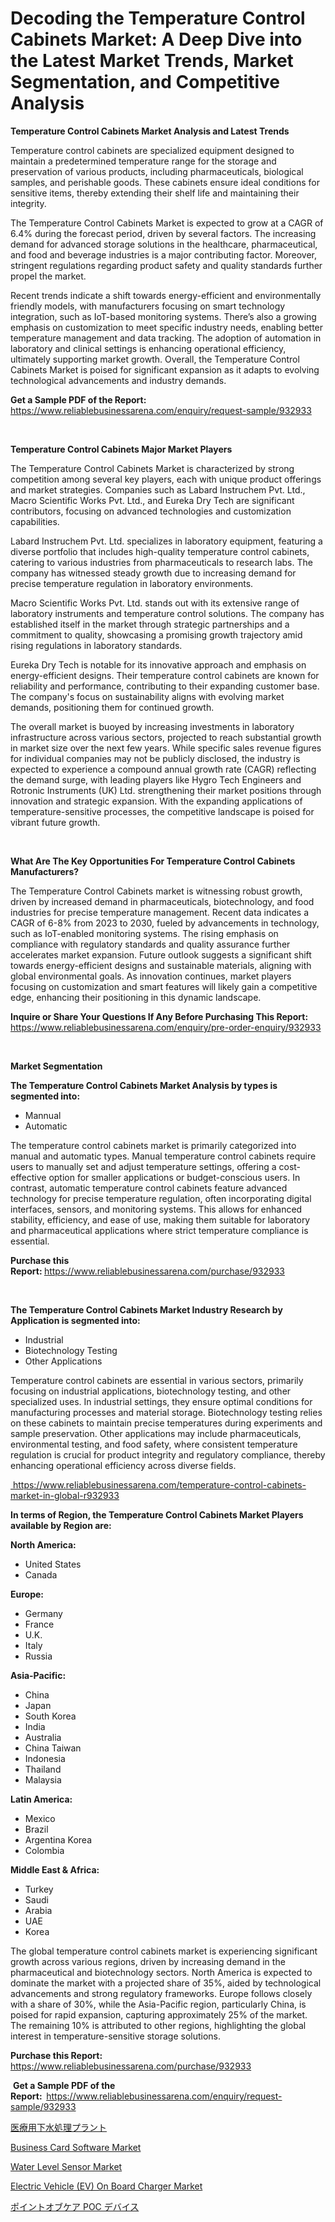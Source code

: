 <p><h1>Decoding the Temperature Control Cabinets Market: A Deep Dive into the Latest Market Trends, Market Segmentation, and Competitive Analysis</h1></p><p><strong>Temperature Control Cabinets Market Analysis and Latest Trends</strong></p>
<p><p>Temperature control cabinets are specialized equipment designed to maintain a predetermined temperature range for the storage and preservation of various products, including pharmaceuticals, biological samples, and perishable goods. These cabinets ensure ideal conditions for sensitive items, thereby extending their shelf life and maintaining their integrity.</p><p>The Temperature Control Cabinets Market is expected to grow at a CAGR of 6.4% during the forecast period, driven by several factors. The increasing demand for advanced storage solutions in the healthcare, pharmaceutical, and food and beverage industries is a major contributing factor. Moreover, stringent regulations regarding product safety and quality standards further propel the market. </p><p>Recent trends indicate a shift towards energy-efficient and environmentally friendly models, with manufacturers focusing on smart technology integration, such as IoT-based monitoring systems. There’s also a growing emphasis on customization to meet specific industry needs, enabling better temperature management and data tracking. The adoption of automation in laboratory and clinical settings is enhancing operational efficiency, ultimately supporting market growth. Overall, the Temperature Control Cabinets Market is poised for significant expansion as it adapts to evolving technological advancements and industry demands.</p></p>
<p><strong>Get a Sample PDF of the Report:&nbsp;</strong> <a href="https://www.reliablebusinessarena.com/enquiry/request-sample/932933">https://www.reliablebusinessarena.com/enquiry/request-sample/932933</a></p>
<p>&nbsp;</p>
<p><strong>Temperature Control Cabinets Major Market Players</strong></p>
<p><p>The Temperature Control Cabinets Market is characterized by strong competition among several key players, each with unique product offerings and market strategies. Companies such as Labard Instruchem Pvt. Ltd., Macro Scientific Works Pvt. Ltd., and Eureka Dry Tech are significant contributors, focusing on advanced technologies and customization capabilities. </p><p>Labard Instruchem Pvt. Ltd. specializes in laboratory equipment, featuring a diverse portfolio that includes high-quality temperature control cabinets, catering to various industries from pharmaceuticals to research labs. The company has witnessed steady growth due to increasing demand for precise temperature regulation in laboratory environments.</p><p>Macro Scientific Works Pvt. Ltd. stands out with its extensive range of laboratory instruments and temperature control solutions. The company has established itself in the market through strategic partnerships and a commitment to quality, showcasing a promising growth trajectory amid rising regulations in laboratory standards.</p><p>Eureka Dry Tech is notable for its innovative approach and emphasis on energy-efficient designs. Their temperature control cabinets are known for reliability and performance, contributing to their expanding customer base. The company's focus on sustainability aligns with evolving market demands, positioning them for continued growth.</p><p>The overall market is buoyed by increasing investments in laboratory infrastructure across various sectors, projected to reach substantial growth in market size over the next few years. While specific sales revenue figures for individual companies may not be publicly disclosed, the industry is expected to experience a compound annual growth rate (CAGR) reflecting the demand surge, with leading players like Hygro Tech Engineers and Rotronic Instruments (UK) Ltd. strengthening their market positions through innovation and strategic expansion. With the expanding applications of temperature-sensitive processes, the competitive landscape is poised for vibrant future growth.</p></p>
<p>&nbsp;</p>
<p><strong>What Are The Key Opportunities For Temperature Control Cabinets Manufacturers?</strong></p>
<p><p>The Temperature Control Cabinets market is witnessing robust growth, driven by increased demand in pharmaceuticals, biotechnology, and food industries for precise temperature management. Recent data indicates a CAGR of 6-8% from 2023 to 2030, fueled by advancements in technology, such as IoT-enabled monitoring systems. The rising emphasis on compliance with regulatory standards and quality assurance further accelerates market expansion. Future outlook suggests a significant shift towards energy-efficient designs and sustainable materials, aligning with global environmental goals. As innovation continues, market players focusing on customization and smart features will likely gain a competitive edge, enhancing their positioning in this dynamic landscape.</p></p>
<p><strong>Inquire or Share Your Questions If Any Before Purchasing This Report:</strong> <a href="https://www.reliablebusinessarena.com/enquiry/pre-order-enquiry/932933">https://www.reliablebusinessarena.com/enquiry/pre-order-enquiry/932933</a></p>
<p>&nbsp;</p>
<p><strong>Market Segmentation</strong></p>
<p><strong>The Temperature Control Cabinets Market Analysis by types is segmented into:</strong></p>
<p><ul><li>Mannual</li><li>Automatic</li></ul></p>
<p><p>The temperature control cabinets market is primarily categorized into manual and automatic types. Manual temperature control cabinets require users to manually set and adjust temperature settings, offering a cost-effective option for smaller applications or budget-conscious users. In contrast, automatic temperature control cabinets feature advanced technology for precise temperature regulation, often incorporating digital interfaces, sensors, and monitoring systems. This allows for enhanced stability, efficiency, and ease of use, making them suitable for laboratory and pharmaceutical applications where strict temperature compliance is essential.</p></p>
<p><strong>Purchase this Report:&nbsp;</strong><a href="https://www.reliablebusinessarena.com/purchase/932933">https://www.reliablebusinessarena.com/purchase/932933</a></p>
<p>&nbsp;</p>
<p><strong>The Temperature Control Cabinets Market Industry Research by Application is segmented into:</strong></p>
<p><ul><li>Industrial</li><li>Biotechnology Testing</li><li>Other Applications</li></ul></p>
<p><p>Temperature control cabinets are essential in various sectors, primarily focusing on industrial applications, biotechnology testing, and other specialized uses. In industrial settings, they ensure optimal conditions for manufacturing processes and material storage. Biotechnology testing relies on these cabinets to maintain precise temperatures during experiments and sample preservation. Other applications may include pharmaceuticals, environmental testing, and food safety, where consistent temperature regulation is crucial for product integrity and regulatory compliance, thereby enhancing operational efficiency across diverse fields.</p></p>
<p><a href="https://www.reliablebusinessarena.com/temperature-control-cabinets-market-in-global-r932933">&nbsp;https://www.reliablebusinessarena.com/temperature-control-cabinets-market-in-global-r932933</a></p>
<p><strong>In terms of Region, the Temperature Control Cabinets Market Players available by Region are:</strong></p>
<p>
    <p> <strong> North America: </strong>
        <ul>
            <li>United States</li>
            <li>Canada</li>
        </ul>
        </p> 
    <p> <strong> Europe: </strong>
        <ul>
            <li>Germany</li>
            <li>France</li>
            <li>U.K.</li>
            <li>Italy</li>
            <li>Russia</li>
        </ul>
        </p> 
    <p> <strong> Asia-Pacific: </strong>
        <ul>
            <li>China</li>
            <li>Japan</li>
            <li>South Korea</li>
            <li>India</li>
            <li>Australia</li>
            <li>China Taiwan</li>
            <li>Indonesia</li>
            <li>Thailand</li>
            <li>Malaysia</li>
        </ul>
        </p> 
    <p> <strong> Latin America: </strong>
        <ul>
            <li>Mexico</li>
            <li>Brazil</li>
            <li>Argentina Korea</li>
            <li>Colombia</li>
        </ul>
        </p> 
    <p> <strong> Middle East & Africa: </strong>
        <ul>
            <li>Turkey</li>
            <li>Saudi</li>
            <li>Arabia</li>
            <li>UAE</li>
            <li>Korea</li>
        </ul>
    </p>
    </p>
<p><p>The global temperature control cabinets market is experiencing significant growth across various regions, driven by increasing demand in the pharmaceutical and biotechnology sectors. North America is expected to dominate the market with a projected share of 35%, aided by technological advancements and strong regulatory frameworks. Europe follows closely with a share of 30%, while the Asia-Pacific region, particularly China, is poised for rapid expansion, capturing approximately 25% of the market. The remaining 10% is attributed to other regions, highlighting the global interest in temperature-sensitive storage solutions.</p></p>
<p><strong>Purchase this Report: </strong><a href="https://www.reliablebusinessarena.com/purchase/932933">https://www.reliablebusinessarena.com/purchase/932933</a></p>
<p>&nbsp;<strong>Get a Sample PDF of the Report:&nbsp;&nbsp;</strong><a href="https://www.reliablebusinessarena.com/enquiry/request-sample/932933">https://www.reliablebusinessarena.com/enquiry/request-sample/932933</a></p>
<p><strong></strong></p>
<p><p><a href="https://medium.com/@jasminebabez/medical-sewage-treatment-plants-market-%E3%81%AE%E3%82%B0%E3%83%AD%E3%83%BC%E3%83%90%E3%83%AB%E5%B8%82%E5%A0%B4%E6%A6%82%E8%A6%81%E3%81%AF-%E4%B8%96%E7%95%8C%E3%81%8A%E3%82%88%E3%81%B3%E4%B8%BB%E8%A6%81%E5%B8%82%E5%A0%B4%E3%81%AB%E3%81%8A%E3%81%91%E3%82%8B%E6%A5%AD%E7%95%8C%E3%81%AB%E5%BD%B1%E9%9F%BF%E3%82%92%E4%B8%8E%E3%81%88%E3%82%8B%E4%B8%BB%E8%A6%81%E3%81%AA%E3%83%88%E3%83%AC%E3%83%B3%E3%83%89%E3%81%AB%E3%81%A4%E3%81%84%E3%81%A6-%E7%8B%AC%E8%87%AA%E3%81%AE%E8%A6%96%E7%82%B9%E3%82%92%E6%8F%90%E4%BE%9B%E3%81%97%E3%81%BE%E3%81%99-153b0de2b296">医療用下水処理プラント</a></p><p><a href="https://www.linkedin.com/pulse/what-influencing-future-business-card-software-market-insights-kkyfc?trackingId=YW%2FxrIpKSMuU62zpPZr0fg%3D%3D">Business Card Software Market</a></p><p><a href="https://medium.com/@samirmayert16/the-water-level-sensor-market-research-report-provides-an-in-depth-and-up-to-date-analysis-of-the-b30c356dac2f">Water Level Sensor Market</a></p><p><a href="https://issuu.com/reportprime-2/docs/electric-vehicle-ev-on-board-charge_4e6ca2e2156c93">Electric Vehicle (EV) On Board Charger Market</a></p><p><a href="https://medium.com/@jasminebabez/point-of-care-poc-devices-market-%E3%81%AF-%E3%82%B3%E3%82%B9%E3%83%88%E7%AE%A1%E7%90%86%E3%81%A8%E5%8A%B9%E7%8E%87%E5%90%91%E4%B8%8A%E3%82%92%E5%84%AA%E5%85%88%E3%81%97%E3%81%BE%E3%81%99-%E3%81%95%E3%82%89%E3%81%AB-%E5%A0%B1%E5%91%8A%E6%9B%B8%E3%81%AF%E5%B8%82%E5%A0%B4%E3%81%AE%E9%9C%80%E8%A6%81%E9%9D%A2%E3%81%A8%E4%BE%9B%E7%B5%A6%E9%9D%A2%E3%81%AE%E4%B8%A1%E6%96%B9%E3%82%92%E3%82%AB%E3%83%90%E3%83%BC%E3%81%97%E3%81%A6%E3%81%84%E3%81%BE%E3%81%99-point-of-care-dd8a0272371e">ポイントオブケア POC デバイス</a></p></p>